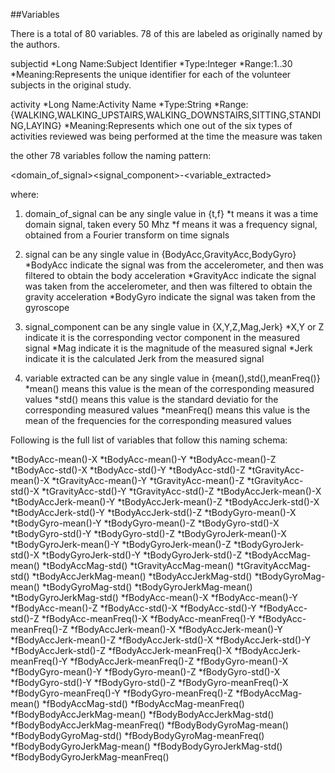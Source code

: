 ##Variables

There is a total of 80 variables. 78 of this are labeled as originally named by the authors.

subjectid
  *Long Name:Subject Identifier
  *Type:Integer
  *Range:1..30
  *Meaning:Represents the unique identifier for each of the volunteer subjects in the original study.
  
activity
  *Long Name:Activity Name
  *Type:String
  *Range: {WALKING,WALKING_UPSTAIRS,WALKING_DOWNSTAIRS,SITTING,STANDING,LAYING}
  *Meaning:Represents which one out of the six types of activities reviewed was being performed at the time the measure was taken

the other 78 variables follow the naming pattern:

<domain_of_signal><signal><signal_component>-<variable_extracted>

where:

1) domain_of_signal can be any single value in {t,f}
  *t means it was a time domain signal, taken every 50 Mhz
  *f means it was a frequency signal, obtained from a Fourier transform on time signals
  
2) signal can be any single value in {BodyAcc,GravityAcc,BodyGyro}
  *BodyAcc indicate the signal was from the accelerometer, and then was filtered to obtain the body acceleration
  *GravityAcc indicate the signal was taken from the accelerometer, and then was filtered to obtain the gravity acceleration
  *BodyGyro indicate the signal was taken from the gyroscope 

3) signal_component can be any single value in {X,Y,Z,Mag,Jerk}
  *X,Y or Z indicate it is the corresponding vector component in the measured signal
  *Mag indicate it is the magnitude of the measured signal
  *Jerk indicate it is the calculated Jerk from the measured signal
  
4) variable extracted can be any single value in {mean(),std(),meanFreq()}
  *mean() means this value is the mean of the corresponding measured values
  *std() means this value is the standard deviatio for the corresponding measured values
  *meanFreq() means this value is the mean of the frequencies for the corresponding measured values
  
Following is the full list of variables that follow this naming schema:

*tBodyAcc-mean()-X
*tBodyAcc-mean()-Y
*tBodyAcc-mean()-Z
*tBodyAcc-std()-X
*tBodyAcc-std()-Y
*tBodyAcc-std()-Z
*tGravityAcc-mean()-X
*tGravityAcc-mean()-Y
*tGravityAcc-mean()-Z
*tGravityAcc-std()-X
*tGravityAcc-std()-Y
*tGravityAcc-std()-Z
*tBodyAccJerk-mean()-X
*tBodyAccJerk-mean()-Y
*tBodyAccJerk-mean()-Z
*tBodyAccJerk-std()-X
*tBodyAccJerk-std()-Y
*tBodyAccJerk-std()-Z
*tBodyGyro-mean()-X
*tBodyGyro-mean()-Y
*tBodyGyro-mean()-Z
*tBodyGyro-std()-X
*tBodyGyro-std()-Y
*tBodyGyro-std()-Z
*tBodyGyroJerk-mean()-X
*tBodyGyroJerk-mean()-Y
*tBodyGyroJerk-mean()-Z
*tBodyGyroJerk-std()-X
*tBodyGyroJerk-std()-Y
*tBodyGyroJerk-std()-Z
*tBodyAccMag-mean()
*tBodyAccMag-std()
*tGravityAccMag-mean()
*tGravityAccMag-std()
*tBodyAccJerkMag-mean()
*tBodyAccJerkMag-std()
*tBodyGyroMag-mean()
*tBodyGyroMag-std()
*tBodyGyroJerkMag-mean()
*tBodyGyroJerkMag-std()
*fBodyAcc-mean()-X
*fBodyAcc-mean()-Y
*fBodyAcc-mean()-Z
*fBodyAcc-std()-X
*fBodyAcc-std()-Y
*fBodyAcc-std()-Z
*fBodyAcc-meanFreq()-X
*fBodyAcc-meanFreq()-Y
*fBodyAcc-meanFreq()-Z
*fBodyAccJerk-mean()-X
*fBodyAccJerk-mean()-Y
*fBodyAccJerk-mean()-Z
*fBodyAccJerk-std()-X
*fBodyAccJerk-std()-Y
*fBodyAccJerk-std()-Z
*fBodyAccJerk-meanFreq()-X
*fBodyAccJerk-meanFreq()-Y
*fBodyAccJerk-meanFreq()-Z
*fBodyGyro-mean()-X
*fBodyGyro-mean()-Y
*fBodyGyro-mean()-Z
*fBodyGyro-std()-X
*fBodyGyro-std()-Y
*fBodyGyro-std()-Z
*fBodyGyro-meanFreq()-X
*fBodyGyro-meanFreq()-Y
*fBodyGyro-meanFreq()-Z
*fBodyAccMag-mean()
*fBodyAccMag-std()
*fBodyAccMag-meanFreq()
*fBodyBodyAccJerkMag-mean()
*fBodyBodyAccJerkMag-std()
*fBodyBodyAccJerkMag-meanFreq()
*fBodyBodyGyroMag-mean()
*fBodyBodyGyroMag-std()
*fBodyBodyGyroMag-meanFreq()
*fBodyBodyGyroJerkMag-mean()
*fBodyBodyGyroJerkMag-std()
*fBodyBodyGyroJerkMag-meanFreq()